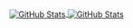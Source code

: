 
<a href="https://github.com/hxrui">
  <img align="center" alt="GitHub Stats" src="https://github-readme-stats.vercel.app/api?username=hxrui&hide=contribs&show_icons=true&title_color=ffffff&text_color=ffffff&icon_color=ffffff&include_all_commits=true&bg_color=45,6713d2,cc208e" />
</a>
<a href="https://github.com/hxrui">
  <img align="center" alt="GitHub Stats" src="https://github-readme-stats.vercel.app/api/top-langs/?username=hxrui&layout=compact&hide=Groovy,Kotlin,AspectJ,FreeMarker,SCSS,Shell,CSS,GAP&bg_color=45,6713d2,cc208e&title_color=ffffff&text_color=ffffff" />
</a>
<!--
&show_icons=true&theme=radical)

**hxrui/hxrui** is a ✨ _special_ ✨ repository because its `README.md` (this file) appears on your GitHub profile.

Here are some ideas to get you started:

- 🔭 I’m currently working on ...
- 🌱 I’m currently learning ...
- 👯 I’m looking to collaborate on ...
- 🤔 I’m looking for help with ...
- 💬 Ask me about ...
- 📫 How to reach me: ...
- 😄 Pronouns: ...
- ⚡ Fun fact: ...
-->
